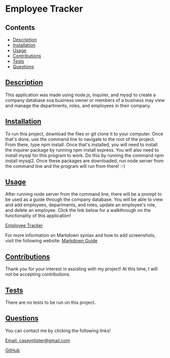 # Employee Tracker
  
## Contents
  
* [Description](#description)
* [Installation](#installation)
* [Usage](#usage)
* [Contributions](#contributions)
* [Tests](#tests)
* [Questions](#questions)
    
## [Description](#Contents)
  
This application was made using node.js, inquirer, and mysql to create a company database soa business owner or members of a business may view and manage the departments, roles, and employees in their company. 
  
## [Installation](#Contents)
  
To run this project, download the files or git clone it to your computer. Once that's done, use the command line to navigate to the root of the project. From there, type npm install. Once that's installed, you will need to install the inquirer package by running npm install express. You will also need to install mysql for this program to work. Do this by running the command npm install mysql2. Once these packages are downloaded, run node server from the command line and the program will run from there! :-)
  
## [Usage](#Contents)
  
After running node server from the command line, there will be a prompt to be used as a guide through the company database. You will be able to view and add employees, departments, and roles, update an employee's role, and delete an employee. Click the link below for a walkthrough on the functionality of this application!

[Employee Tracker](https://drive.google.com/file/d19ZlFSSEEtx89zWRThYE8aIcYwsurhZQdview?usp=sharing)
  
For more information on Markdown syntax and how to add screenshots, visit the following website:
[Markdown Guide](https://www.markdownguide.org/)
  
     
## [Contributions](#Contents)
  
Thank you for your interest in assisting with my project! At this time, I will not be accepting contributions.
  
## [Tests](#Contents)
  
There are no tests to be run on this project.
  
## [Questions](#Contents)
  
You can contact me by clicking the following links!
  
[Email: caseynlister@gmail.com](mailto:caseynlister@gmail.com)
  
[GitHub](https://github.com/caseylister)